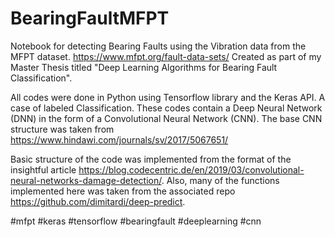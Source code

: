 # BearingFaultMFPT
Notebook for detecting Bearing Faults using the Vibration data from the MFPT dataset. https://www.mfpt.org/fault-data-sets/
Created as part of my Master Thesis titled "Deep Learning Algorithms for Bearing Fault Classification".

All codes were done in Python using Tensorflow library and the Keras API. A case of labeled Classification. These codes contain a Deep Neural Network (DNN) in the form of a Convolutional Neural Network (CNN). The base CNN structure was taken from https://www.hindawi.com/journals/sv/2017/5067651/

Basic structure of the code was implemented from the format of the insightful article https://blog.codecentric.de/en/2019/03/convolutional-neural-networks-damage-detection/. Also, many of the functions implemented here was taken from the associated repo https://github.com/dimitardi/deep-predict.


#mfpt #keras #tensorflow #bearingfault #deeplearning #cnn
